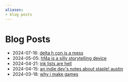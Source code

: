 ```yaml
---
aliases:
- blog posts
---
```


# Blog Posts

- 2024-07-16: [delta h con is a mess](../blog/20240716_delta-h-con-is-a-mess.md)
- 2024-05-05: [hf4a is a silly storytelling device](../blog/20240505_hf4a-storytelling-device.md)
- 2024-04-21: [ink lists are hell](../blog/20240421_ink-lists-are-hell.md)
- 2024-04-15: [an indie dev's notes about staple! austin](../blog/20240415_notes-about-staple.md)
- 2024-03-18: [why i make games](../blog/20240318_why-i-make-games.md)
